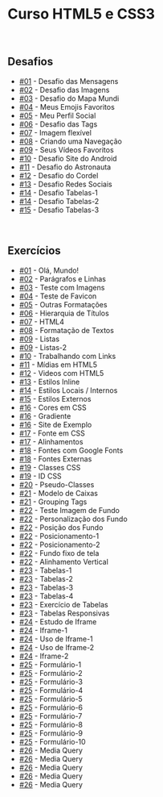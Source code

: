 <h1>Curso HTML5 e CSS3</h1>

<br>

<h2>Desafios</h2>

<ul>
  <li><a href="https://aleretamero.github.io/curso-em-video/html-css/desafios/d001/">#01</a> - Desafio das Mensagens</li>
  <li><a href="https://aleretamero.github.io/curso-em-video/html-css/desafios/d002/">#02</a> - Desafio das Imagens</li>
  <li><a href="https://aleretamero.github.io/curso-em-video/html-css/desafios/d003/">#03</a> - Desafio do Mapa Mundi</li>
  <li><a href="https://aleretamero.github.io/curso-em-video/html-css/desafios/d004/">#04</a> - Meus Emojis Favoritos</li>
  <li><a href="https://aleretamero.github.io/curso-em-video/html-css/desafios/d005/">#05</a> - Meu Perfil Social</li>
  <li><a href="https://aleretamero.github.io/curso-em-video/html-css/desafios/d006/">#06</a> - Desafio das Tags</li>
  <li><a href="https://aleretamero.github.io/curso-em-video/html-css/desafios/d007/">#07</a> - Imagem flexível</li>
  <li><a href="https://aleretamero.github.io/curso-em-video/html-css/desafios/d008/">#08</a> - Criando uma Navegação</li>
  <li><a href="https://aleretamero.github.io/curso-em-video/html-css/desafios/d009/">#09</a> - Seus Vídeos Favoritos</li>
  <li><a href="https://aleretamero.github.io/curso-em-video/html-css/desafios/d010/">#10</a> - Desafio Site do Android</li>
  <li><a href="https://aleretamero.github.io/curso-em-video/html-css/desafios/d011/">#11</a> - Desafio do Astronauta</li>
  <li><a href="https://aleretamero.github.io/curso-em-video/html-css/desafios/d012/">#12</a> - Desafio do Cordel</li>
  <li><a href="https://aleretamero.github.io/curso-em-video/html-css/desafios/d013/">#13</a> - Desafio Redes Sociais</li>
  <li><a href="https://aleretamero.github.io/curso-em-video/html-css/desafios/d014/tabela01.html">#14</a> - Desafio Tabelas-1</li>
  <li><a href="https://aleretamero.github.io/curso-em-video/html-css/desafios/d014/tabela02.html">#14</a> - Desafio Tabelas-2</li>
  <li><a href="https://aleretamero.github.io/curso-em-video/html-css/desafios/d015/">#15</a> - Desafio Tabelas-3</li>
</ul>

<br>

<h2>Exercícios</h2>

<ul>
  <li><a href="https://aleretamero.github.io/curso-em-video/html-css/exercicios/ex001/">#01</a> - Olá, Mundo!</li>
  <li><a href="https://aleretamero.github.io/curso-em-video/html-css/exercicios/ex002/">#02</a> - Parágrafos e Linhas</li>
  <li><a href="https://aleretamero.github.io/curso-em-video/html-css/exercicios/ex003/">#03</a> - Teste com Imagens</li>
  <li><a href="https://aleretamero.github.io/curso-em-video/html-css/exercicios/ex004/">#04</a> - Teste de Favicon</li>
  <li><a href="https://aleretamero.github.io/curso-em-video/html-css/exercicios/ex005/">#05</a> - Outras Formatações</li>
  <li><a href="https://aleretamero.github.io/curso-em-video/html-css/exercicios/ex006/">#06</a> - Hierarquia de Títulos</li>
  <li><a href="https://aleretamero.github.io/curso-em-video/html-css/exercicios/ex007/">#07</a> - HTML4</li>
  <li><a href="https://aleretamero.github.io/curso-em-video/html-css/exercicios/ex008/">#08</a> - Formatação de Textos</li>
  <li><a href="https://aleretamero.github.io/curso-em-video/html-css/exercicios/ex009/">#09</a> - Listas</li>
  <li><a href="https://aleretamero.github.io/curso-em-video/html-css/exercicios/ex009/listas.html">#09</a> - Listas-2</li>
  <li><a href="https://aleretamero.github.io/curso-em-video/html-css/exercicios/ex010/">#10</a> - Trabalhando com Links</li>
  <li><a href="https://aleretamero.github.io/curso-em-video/html-css/exercicios/ex011/">#11</a> - Mídias em HTML5</li>
  <li><a href="https://aleretamero.github.io/curso-em-video/html-css/exercicios/ex012/">#12</a> - Videos com HTML5</li>
  <li><a href="https://aleretamero.github.io/curso-em-video/html-css/exercicios/ex013/">#13</a> - Estilos Inline</li>
  <li><a href="https://aleretamero.github.io/curso-em-video/html-css/exercicios/ex014/">#14</a> - Estilos Locais / Internos</li>
  <li><a href="https://aleretamero.github.io/curso-em-video/html-css/exercicios/ex015/">#15</a> - Estilos Externos</li>
  <li><a href="https://aleretamero.github.io/curso-em-video/html-css/exercicios/ex016/cor01.html">#16</a> - Cores em CSS</li>
  <li><a href="https://aleretamero.github.io/curso-em-video/html-css/exercicios/ex016/cor02.html">#16</a> - Gradiente</li>
  <li><a href="https://aleretamero.github.io/curso-em-video/html-css/exercicios/ex016/cor03.html">#16</a> - Site de Exemplo</li>
  <li><a href="https://aleretamero.github.io/curso-em-video/html-css/exercicios/ex017/fonte01.html">#17</a> - Fonte em CSS</li>
  <li><a href="https://aleretamero.github.io/curso-em-video/html-css/exercicios/ex017/fonte02.html">#17</a> - Alinhamentos</li>
  <li><a href="https://aleretamero.github.io/curso-em-video/html-css/exercicios/ex018/fonte01.html">#18</a> - Fontes com Google Fonts</li>
  <li><a href="https://aleretamero.github.io/curso-em-video/html-css/exercicios/ex018/fonte02.html">#18</a> - Fontes Externas</li>
  <li><a href="https://aleretamero.github.io/curso-em-video/html-css/exercicios/ex019/classes.html">#19</a> - Classes CSS</li>
  <li><a href="https://aleretamero.github.io/curso-em-video/html-css/exercicios/ex019/id.html">#19</a> - ID CSS</li>
  <li><a href="https://aleretamero.github.io/curso-em-video/html-css/exercicios/ex020/">#20</a> - Pseudo-Classes</li>
  <li><a href="https://aleretamero.github.io/curso-em-video/html-css/exercicios/ex021/caixa01.html">#21</a> - Modelo de Caixas</li>
  <li><a href="https://aleretamero.github.io/curso-em-video/html-css/exercicios/ex021/caixa02.html">#21</a> - Grouping Tags</li>
  <li><a href="https://aleretamero.github.io/curso-em-video/html-css/exercicios/ex022/fundo001.html">#22</a> - Teste Imagem de Fundo</li>
  <li><a href="https://aleretamero.github.io/curso-em-video/html-css/exercicios/ex022/fundo002.html">#22</a> - Personalização dos Fundo</li>
  <li><a href="https://aleretamero.github.io/curso-em-video/html-css/exercicios/ex022/fundo003.html">#22</a> - Posição dos Fundo</li>
  <li><a href="https://aleretamero.github.io/curso-em-video/html-css/exercicios/ex022/fundo004.html">#22</a> - Posicionamento-1</li>
  <li><a href="https://aleretamero.github.io/curso-em-video/html-css/exercicios/ex022/fundo005.html">#22</a> - Posicionamento-2</li>
  <li><a href="https://aleretamero.github.io/curso-em-video/html-css/exercicios/ex022/fundo006.html">#22</a> - Fundo fixo de tela</li>
  <li><a href="https://aleretamero.github.io/curso-em-video/html-css/exercicios/ex022/fundo007.html">#22</a> - Alinhamento Vertical</li>
  <li><a href="https://aleretamero.github.io/curso-em-video/html-css/exercicios/ex023/tabela001.html">#23</a> - Tabelas-1</li>
  <li><a href="https://aleretamero.github.io/curso-em-video/html-css/exercicios/ex023/tabela002.html">#23</a> - Tabelas-2</li>
  <li><a href="https://aleretamero.github.io/curso-em-video/html-css/exercicios/ex023/tabela003.html">#23</a> - Tabelas-3</li>
  <li><a href="https://aleretamero.github.io/curso-em-video/html-css/exercicios/ex023/tabela004.html">#23</a> - Tabelas-4</li>
  <li><a href="https://aleretamero.github.io/curso-em-video/html-css/exercicios/ex023/tabela005.html">#23</a> - Exercício de Tabelas</li>
  <li><a href="https://aleretamero.github.io/curso-em-video/html-css/exercicios/ex023/tabela006.html">#23</a> - Tabelas Responsivas</li>
  <li><a href="https://aleretamero.github.io/curso-em-video/html-css/exercicios/ex024/iframe001.html">#24</a> - Estudo de Iframe</li>
  <li><a href="https://aleretamero.github.io/curso-em-video/html-css/exercicios/ex024/iframe002.html">#24</a> - Iframe-1</li>
  <li><a href="https://aleretamero.github.io/curso-em-video/html-css/exercicios/ex024/iframe003.html">#24</a> - Uso de Iframe-1</li>
  <li><a href="https://aleretamero.github.io/curso-em-video/html-css/exercicios/ex024/iframe004.html">#24</a> - Uso de Iframe-2</li>
  <li><a href="https://aleretamero.github.io/curso-em-video/html-css/exercicios/ex024/iframe005.html">#24</a> - Iframe-2</li>
  <li><a href="https://aleretamero.github.io/curso-em-video/html-css/exercicios/ex025/form001.html">#25</a> - Formulário-1</li>
  <li><a href="https://aleretamero.github.io/curso-em-video/html-css/exercicios/ex025/form002.html">#25</a> - Formulário-2</li>
  <li><a href="https://aleretamero.github.io/curso-em-video/html-css/exercicios/ex025/form003.html">#25</a> - Formulário-3</li>
  <li><a href="https://aleretamero.github.io/curso-em-video/html-css/exercicios/ex025/form004.html">#25</a> - Formulário-4</li>
  <li><a href="https://aleretamero.github.io/curso-em-video/html-css/exercicios/ex025/form005.html">#25</a> - Formulário-5</li>
  <li><a href="https://aleretamero.github.io/curso-em-video/html-css/exercicios/ex025/form006.html">#25</a> - Formulário-6</li>
  <li><a href="https://aleretamero.github.io/curso-em-video/html-css/exercicios/ex025/form007.html">#25</a> - Formulário-7</li>
  <li><a href="https://aleretamero.github.io/curso-em-video/html-css/exercicios/ex025/form008.html">#25</a> - Formulário-8</li>
  <li><a href="https://aleretamero.github.io/curso-em-video/html-css/exercicios/ex025/form009.html">#25</a> - Formulário-9</li>
  <li><a href="https://aleretamero.github.io/curso-em-video/html-css/exercicios/ex025/form010.html">#25</a> - Formulário-10</li>
  <li><a href="https://aleretamero.github.io/curso-em-video/html-css/exercicios/ex026/mq001/">#26</a> - Media Query</li>
  <li><a href="https://aleretamero.github.io/curso-em-video/html-css/exercicios/ex026/mq002/">#26</a> - Media Query</li>
  <li><a href="https://aleretamero.github.io/curso-em-video/html-css/exercicios/ex026/mq003/">#26</a> - Media Query</li>
  <li><a href="https://aleretamero.github.io/curso-em-video/html-css/exercicios/ex026/mq004/">#26</a> - Media Query</li>
  <li><a href="https://aleretamero.github.io/curso-em-video/html-css/exercicios/ex026/mq005/">#26</a> - Media Query</li>
</ul>
